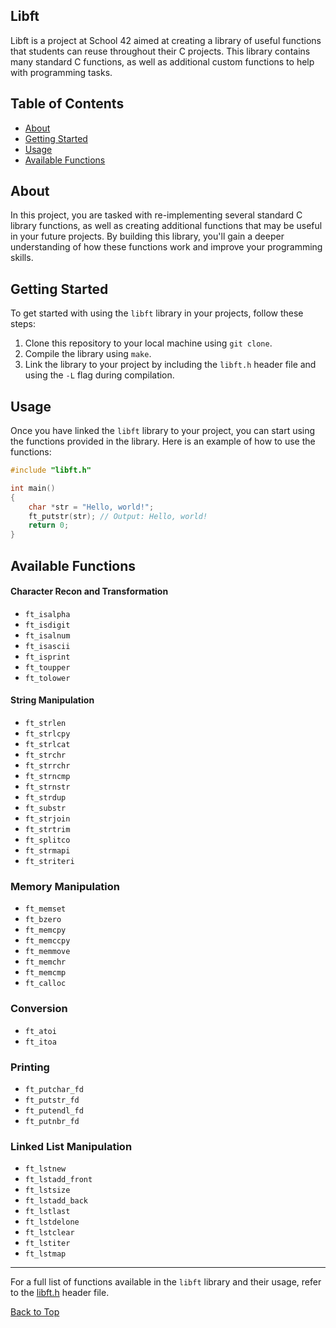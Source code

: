 <a id="top"></a>

## Libft
Libft is a project at School 42 aimed at creating a library of useful functions that students can reuse throughout their C projects. This library contains many standard C functions, as well as additional custom functions to help with programming tasks.

## Table of Contents
- [About](#about)
- [Getting Started](#getting-started)
- [Usage](#usage)
- [Available Functions](#available-functions)

## About
In this project, you are tasked with re-implementing several standard C library functions, as well as creating additional functions that may be useful in your future projects. By building this library, you'll gain a deeper understanding of how these functions work and improve your programming skills.

## Getting Started
To get started with using the `libft` library in your projects, follow these steps:

1. Clone this repository to your local machine using `git clone`.
2. Compile the library using `make`.
3. Link the library to your project by including the `libft.h` header file and using the `-L` flag during compilation.

## Usage
Once you have linked the `libft` library to your project, you can start using the functions provided in the library. Here is an example of how to use the functions:

```c
#include "libft.h"

int main()
{
	char *str = "Hello, world!";
	ft_putstr(str); // Output: Hello, world!
	return 0;
}
```

## Available Functions
#### Character Recon and Transformation
- `ft_isalpha`
- `ft_isdigit`
- `ft_isalnum`
- `ft_isascii`
- `ft_isprint`
- `ft_toupper`
- `ft_tolower`
#### String Manipulation
- `ft_strlen`
- `ft_strlcpy`
- `ft_strlcat`
- `ft_strchr`
- `ft_strrchr`
- `ft_strncmp`
- `ft_strnstr`
- `ft_strdup`
- `ft_substr`
- `ft_strjoin`
- `ft_strtrim`
- `ft_splitco`
- `ft_strmapi`
- `ft_striteri`
### Memory Manipulation
- `ft_memset`
- `ft_bzero`
- `ft_memcpy`
- `ft_memccpy`
- `ft_memmove`
- `ft_memchr`
- `ft_memcmp`
- `ft_calloc`
### Conversion
- `ft_atoi`
- `ft_itoa`
### Printing
- `ft_putchar_fd`
- `ft_putstr_fd`
- `ft_putendl_fd`
- `ft_putnbr_fd`
### Linked List Manipulation
- `ft_lstnew`
- `ft_lstadd_front`
- `ft_lstsize`
- `ft_lstadd_back`
- `ft_lstlast`
- `ft_lstdelone`
- `ft_lstclear`
- `ft_lstiter`
- `ft_lstmap`
---
For a full list of functions available in the `libft` library and their usage, refer to the [libft.h](libft.h) header file.

[Back to Top](#top)